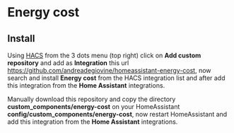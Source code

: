 # Energy cost

## Install
Using [HACS](https://hacs.xyz/) from the 3 dots menu (top right) click on **Add custom repository** and add as **Integration** this url https://github.com/andreadegiovine/homeassistant-energy-cost, now search and install **Energy cost** from the HACS integration list and after add this integration from the **Home Assistant** integrations.

Manually download this repository and copy the directory **custom_components/energy-cost** on your HomeAssistant **config/custom_components/energy-cost**, now restart HomeAssistant and add this integration from the **Home Assistant** integrations.